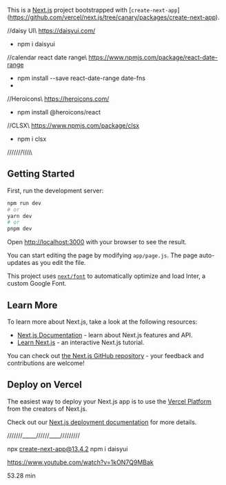 This is a [Next.js](https://nextjs.org/) project bootstrapped with [`create-next-app`]
(https://github.com/vercel/next.js/tree/canary/packages/create-next-app).

 //daisy UI\\  https://daisyui.com/
+ npm i daisyui

 //calendar react date range\\  https://www.npmjs.com/package/react-date-range
+ npm install --save react-date-range date-fns
+ 

//Heroicons\\ https://heroicons.com/
+ npm install @heroicons/react

//CLSX\\ https://www.npmjs.com/package/clsx
+ npm i clsx


///////\\\\\\\\\

## Getting Started

First, run the development server:

```bash
npm run dev
# or
yarn dev
# or
pnpm dev
```

Open [http://localhost:3000](http://localhost:3000) with your browser to see the result.

You can start editing the page by modifying `app/page.js`. The page auto-updates as you edit the file.

This project uses [`next/font`](https://nextjs.org/docs/basic-features/font-optimization) to automatically optimize and load Inter, a custom Google Font.

## Learn More

To learn more about Next.js, take a look at the following resources:

- [Next.js Documentation](https://nextjs.org/docs) - learn about Next.js features and API.
- [Learn Next.js](https://nextjs.org/learn) - an interactive Next.js tutorial.

You can check out [the Next.js GitHub repository](https://github.com/vercel/next.js/) - your feedback and contributions are welcome!

## Deploy on Vercel

The easiest way to deploy your Next.js app is to use the [Vercel Platform](https://vercel.com/new?utm_medium=default-template&filter=next.js&utm_source=create-next-app&utm_campaign=create-next-app-readme) from the creators of Next.js.

Check out our [Next.js deployment documentation](https://nextjs.org/docs/deployment) for more details.

///////_____//////____/////////

npx create-next-app@13.4.2 
npm i daisyui

https://www.youtube.com/watch?v=1kON7Q9MBak

53.28 min